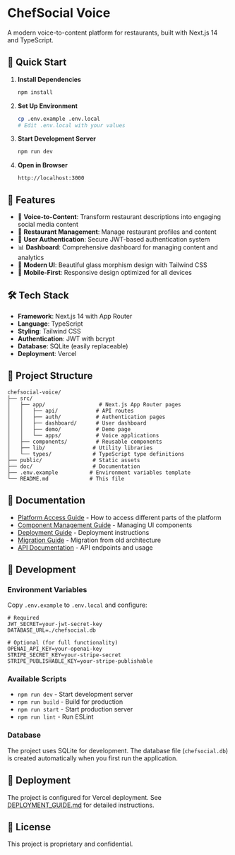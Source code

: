 # ChefSocial Voice

A modern voice-to-content platform for restaurants, built with Next.js 14 and TypeScript.

## 🚀 Quick Start

1. **Install Dependencies**
   ```bash
   npm install
   ```

2. **Set Up Environment**
   ```bash
   cp .env.example .env.local
   # Edit .env.local with your values
   ```

3. **Start Development Server**
   ```bash
   npm run dev
   ```

4. **Open in Browser**
   ```
   http://localhost:3000
   ```

## 🎯 Features

- 🎤 **Voice-to-Content**: Transform restaurant descriptions into engaging social media content
- 🏪 **Restaurant Management**: Manage restaurant profiles and content
- 👤 **User Authentication**: Secure JWT-based authentication system
- 📊 **Dashboard**: Comprehensive dashboard for managing content and analytics
- 🎨 **Modern UI**: Beautiful glass morphism design with Tailwind CSS
- 📱 **Mobile-First**: Responsive design optimized for all devices

## 🛠 Tech Stack

- **Framework**: Next.js 14 with App Router
- **Language**: TypeScript
- **Styling**: Tailwind CSS
- **Authentication**: JWT with bcrypt
- **Database**: SQLite (easily replaceable)
- **Deployment**: Vercel

## 📁 Project Structure

```
chefsocial-voice/
├── src/
│   ├── app/                 # Next.js App Router pages
│   │   ├── api/            # API routes
│   │   ├── auth/           # Authentication pages
│   │   ├── dashboard/      # User dashboard
│   │   ├── demo/           # Demo page
│   │   └── apps/           # Voice applications
│   ├── components/         # Reusable components
│   ├── lib/               # Utility libraries
│   └── types/             # TypeScript type definitions
├── public/                # Static assets
├── doc/                   # Documentation
├── .env.example          # Environment variables template
└── README.md             # This file
```

## 📖 Documentation

- [Platform Access Guide](PLATFORM_ACCESS_GUIDE.md) - How to access different parts of the platform
- [Component Management Guide](COMPONENT_MANAGEMENT_GUIDE.md) - Managing UI components
- [Deployment Guide](DEPLOYMENT_GUIDE.md) - Deployment instructions
- [Migration Guide](MIGRATION.md) - Migration from old architecture
- [API Documentation](doc/API_DOCUMENTATION.md) - API endpoints and usage

## 🔧 Development

### Environment Variables

Copy `.env.example` to `.env.local` and configure:

```env
# Required
JWT_SECRET=your-jwt-secret-key
DATABASE_URL=./chefsocial.db

# Optional (for full functionality)
OPENAI_API_KEY=your-openai-key
STRIPE_SECRET_KEY=your-stripe-secret
STRIPE_PUBLISHABLE_KEY=your-stripe-publishable
```

### Available Scripts

- `npm run dev` - Start development server
- `npm run build` - Build for production
- `npm run start` - Start production server
- `npm run lint` - Run ESLint

### Database

The project uses SQLite for development. The database file (`chefsocial.db`) is created automatically when you first run the application.

## 🚀 Deployment

The project is configured for Vercel deployment. See [DEPLOYMENT_GUIDE.md](DEPLOYMENT_GUIDE.md) for detailed instructions.

## 📝 License

This project is proprietary and confidential.

